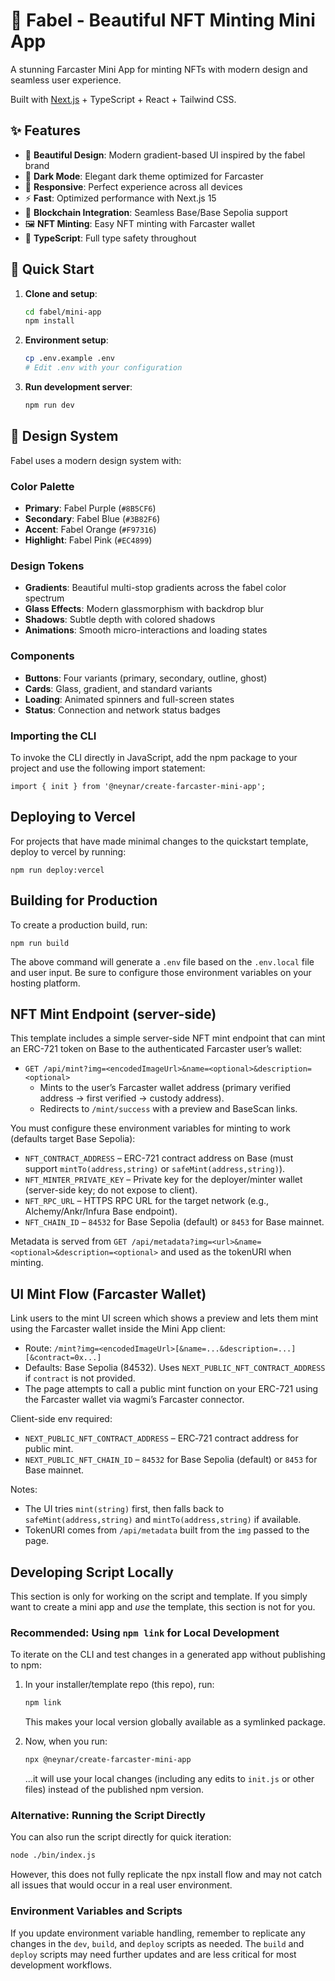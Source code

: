 # 🎨 Fabel - Beautiful NFT Minting Mini App

A stunning Farcaster Mini App for minting NFTs with modern design and seamless user experience.

Built with [Next.js](https://nextjs.org/) + TypeScript + React + Tailwind CSS.

## ✨ Features

- 🎨 **Beautiful Design**: Modern gradient-based UI inspired by the fabel brand
- 🌙 **Dark Mode**: Elegant dark theme optimized for Farcaster
- 📱 **Responsive**: Perfect experience across all devices
- ⚡ **Fast**: Optimized performance with Next.js 15
- 🔗 **Blockchain Integration**: Seamless Base/Base Sepolia support
- 🖼️ **NFT Minting**: Easy NFT minting with Farcaster wallet
- 🎯 **TypeScript**: Full type safety throughout

## 🚀 Quick Start

1. **Clone and setup**:

   ```bash
   cd fabel/mini-app
   npm install
   ```

2. **Environment setup**:

   ```bash
   cp .env.example .env
   # Edit .env with your configuration
   ```

3. **Run development server**:
   ```bash
   npm run dev
   ```

## 🎨 Design System

Fabel uses a modern design system with:

### Color Palette

- **Primary**: Fabel Purple (`#8B5CF6`)
- **Secondary**: Fabel Blue (`#3B82F6`)
- **Accent**: Fabel Orange (`#F97316`)
- **Highlight**: Fabel Pink (`#EC4899`)

### Design Tokens

- **Gradients**: Beautiful multi-stop gradients across the fabel color spectrum
- **Glass Effects**: Modern glassmorphism with backdrop blur
- **Shadows**: Subtle depth with colored shadows
- **Animations**: Smooth micro-interactions and loading states

### Components

- **Buttons**: Four variants (primary, secondary, outline, ghost)
- **Cards**: Glass, gradient, and standard variants
- **Loading**: Animated spinners and full-screen states
- **Status**: Connection and network status badges

### Importing the CLI

To invoke the CLI directly in JavaScript, add the npm package to your project and use the following import statement:

```{javascript}
import { init } from '@neynar/create-farcaster-mini-app';
```

## Deploying to Vercel

For projects that have made minimal changes to the quickstart template, deploy to vercel by running:

```{bash}
npm run deploy:vercel
```

## Building for Production

To create a production build, run:

```{bash}
npm run build
```

The above command will generate a `.env` file based on the `.env.local` file and user input. Be sure to configure those environment variables on your hosting platform.

## NFT Mint Endpoint (server-side)

This template includes a simple server-side NFT mint endpoint that can mint an ERC-721 token on Base to the authenticated Farcaster user’s wallet:

- `GET /api/mint?img=<encodedImageUrl>&name=<optional>&description=<optional>`
  - Mints to the user’s Farcaster wallet address (primary verified address → first verified → custody address).
  - Redirects to `/mint/success` with a preview and BaseScan links.

You must configure these environment variables for minting to work (defaults target Base Sepolia):

- `NFT_CONTRACT_ADDRESS` – ERC-721 contract address on Base (must support `mintTo(address,string)` or `safeMint(address,string)`).
- `NFT_MINTER_PRIVATE_KEY` – Private key for the deployer/minter wallet (server-side key; do not expose to client).
- `NFT_RPC_URL` – HTTPS RPC URL for the target network (e.g., Alchemy/Ankr/Infura Base endpoint).
- `NFT_CHAIN_ID` – `84532` for Base Sepolia (default) or `8453` for Base mainnet.

Metadata is served from `GET /api/metadata?img=<url>&name=<optional>&description=<optional>` and used as the tokenURI when minting.

## UI Mint Flow (Farcaster Wallet)

Link users to the mint UI screen which shows a preview and lets them mint using the Farcaster wallet inside the Mini App client:

- Route: `/mint?img=<encodedImageUrl>[&name=...&description=...][&contract=0x...]`
- Defaults: Base Sepolia (84532). Uses `NEXT_PUBLIC_NFT_CONTRACT_ADDRESS` if `contract` is not provided.
- The page attempts to call a public mint function on your ERC-721 using the Farcaster wallet via wagmi’s Farcaster connector.

Client-side env required:

- `NEXT_PUBLIC_NFT_CONTRACT_ADDRESS` – ERC‑721 contract address for public mint.
- `NEXT_PUBLIC_NFT_CHAIN_ID` – `84532` for Base Sepolia (default) or `8453` for Base mainnet.

Notes:

- The UI tries `mint(string)` first, then falls back to `safeMint(address,string)` and `mintTo(address,string)` if available.
- TokenURI comes from `/api/metadata` built from the `img` passed to the page.

## Developing Script Locally

This section is only for working on the script and template. If you simply want to create a mini app and _use_ the template, this section is not for you.

### Recommended: Using `npm link` for Local Development

To iterate on the CLI and test changes in a generated app without publishing to npm:

1. In your installer/template repo (this repo), run:

   ```bash
   npm link
   ```

   This makes your local version globally available as a symlinked package.

1. Now, when you run:
   ```bash
   npx @neynar/create-farcaster-mini-app
   ```
   ...it will use your local changes (including any edits to `init.js` or other files) instead of the published npm version.

### Alternative: Running the Script Directly

You can also run the script directly for quick iteration:

```bash
node ./bin/index.js
```

However, this does not fully replicate the npx install flow and may not catch all issues that would occur in a real user environment.

### Environment Variables and Scripts

If you update environment variable handling, remember to replicate any changes in the `dev`, `build`, and `deploy` scripts as needed. The `build` and `deploy` scripts may need further updates and are less critical for most development workflows.
